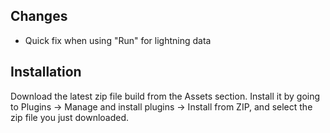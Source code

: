 ## Changes

 - Quick fix when using "Run" for lightning data

## Installation

Download the latest zip file build from the Assets section. Install it by going to Plugins -> Manage and install plugins -> Install from ZIP, and select the zip file you just downloaded.
